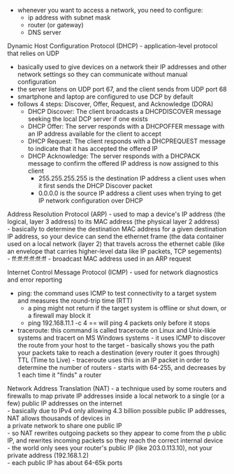 - whenever you want to access a network, you need to configure:
    - ip address with subnet mask
    - router (or gateway)
    - DNS server

Dynamic Host Configuration Protocol (DHCP) - application-level protocol that relies on UDP
  - basically used to give devices on a network their IP addresses and other network settings so they can communicate without manual configuration  
  - the server listens on UDP port 67, and the client sends from UDP port 68  
  - smartphone and laptop are configured to use DCP by default  
 - follows 4 steps: Discover, Offer, Request, and Acknowledge (DORA)  
     - DHCP Discover: The client broadcasts a DHCPDISCOVER message seeking the local DCP server if one exists
     - DHCP Offer: The server responds with a DHCPOFFER message with an IP address available for the client to accept
     - DHCP Request: The client responds with a DHCPREQUEST message to indicate that it has accepted the offered IP
     - DHCP Acknowledge: The server responds with a DHCPACK message to confirm the offered IP address is now assigned to           this client
        - 255.255.255.255 is the destination IP address a client uses when it first sends the DHCP Discover packet
        - 0.0.0.0 is the source IP address a client uses when trying to get IP network configuration over DHCP
      
  Address Resolution Protocol (ARP) - used to map a device's IP address (the logical, layer 3 address) to its MAC               address (the physical layer 2 address)    
    - basically to determine the destination MAC address for a given destination IP address, so your device can send the             ethernet frame (the data container used on a local network (layer 2) that travels across the ethernet cable                 (like an envelope that carries higher-level data like IP packets, TCP segements)  
    - ff:ff:ff:ff:ff:ff - broadcast MAC address used in an ARP request 

Internet Control Message Protocol (ICMP) - used for network diagnostics and error reporting
  - ping: the command uses ICMP to test connectivity to a target system and measures the round-trip time (RTT)
      - a ping might not return if the target system is offline or shut down, or a firewall may block it
      - ping 192.168.11.1 -c 4 == will ping 4 packets only before it stops
  - traceroute: this command is called traceroute on Linux and Unix-likie systems and tracert on MS Windows systems
        - it uses ICMP to discover the route from your host to the target
        - basically shows you the path your packets take to reach a destination (every router it goes through)
      TTL (Time to Live) - traceroute uses this in an IP packet in order to determine the number of routers
        - starts with 64-255, and decreases by 1 each time it "finds" a router

Network Address Translation (NAT) - a technique used by some routers and firewalls to map private IP addresses inside a       local network to a single (or a few) public IP addresses on the internet    
    - basically due to IPv4 only allowing 4.3 billion possible public IP addresses, NAT allows thousands of devices in   
      a private network to share one public IP  
      - so NAT rewrites outgoing packets so they appear to come from the p ublic IP, and rewrites incoming packets so             they reach the correct internal device   
          - the world only sees your router's public IP (like 203.0.113.10), not your private address (192.168.1.2)  
          - each public IP has about 64-65k ports

